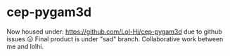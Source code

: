 # cep-pygam3d
Now housed under: https://github.com/Lol-Hi/cep-pygam3d
due to github issues 😖
Final product is under "sad" branch. Collaborative work between me and lolhi.
